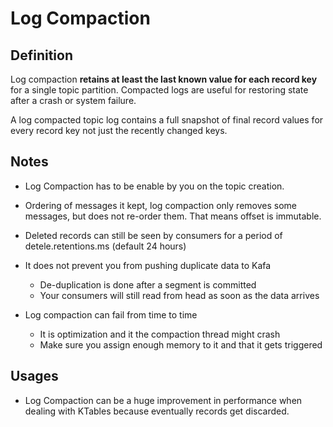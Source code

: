 # Log Compaction

## Definition
Log compaction __retains at least the last known value for each record key__ for a single topic partition. Compacted logs are useful for restoring state after a crash or system failure.


A log compacted topic log contains a full snapshot of final record values for every record key not just the recently changed keys.

## Notes

- Log Compaction has to be enable by you on the topic creation.

- Ordering of messages it kept, log compaction only removes some messages, but does not re-order them. That means offset is immutable.

- Deleted records can still be seen by consumers for a period of detele.retentions.ms (default 24 hours)

- It does not prevent you from pushing duplicate data to Kafa
    - De-duplication is done after a segment is committed
    - Your consumers will still read from head as soon as the data arrives

- Log compaction can fail from time to time
    - It is optimization and it the compaction thread might crash
    - Make sure you assign enough memory to it and that it gets triggered



## Usages
- Log Compaction can be a huge improvement in performance when dealing with KTables because eventually records get discarded.
